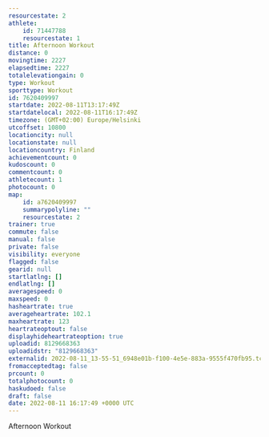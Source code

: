 ```yaml
---
resourcestate: 2
athlete:
    id: 71447788
    resourcestate: 1
title: Afternoon Workout
distance: 0
movingtime: 2227
elapsedtime: 2227
totalelevationgain: 0
type: Workout
sporttype: Workout
id: 7620409997
startdate: 2022-08-11T13:17:49Z
startdatelocal: 2022-08-11T16:17:49Z
timezone: (GMT+02:00) Europe/Helsinki
utcoffset: 10800
locationcity: null
locationstate: null
locationcountry: Finland
achievementcount: 0
kudoscount: 0
commentcount: 0
athletecount: 1
photocount: 0
map:
    id: a7620409997
    summarypolyline: ""
    resourcestate: 2
trainer: true
commute: false
manual: false
private: false
visibility: everyone
flagged: false
gearid: null
startlatlng: []
endlatlng: []
averagespeed: 0
maxspeed: 0
hasheartrate: true
averageheartrate: 102.1
maxheartrate: 123
heartrateoptout: false
displayhideheartrateoption: true
uploadid: 8129668363
uploadidstr: "8129668363"
externalid: 2022-08-11_13-55-51_6948e01b-f100-4e5e-883a-9555f470fb95.tcx
fromacceptedtag: false
prcount: 0
totalphotocount: 0
haskudoed: false
draft: false
date: 2022-08-11 16:17:49 +0000 UTC
---
```

Afternoon Workout